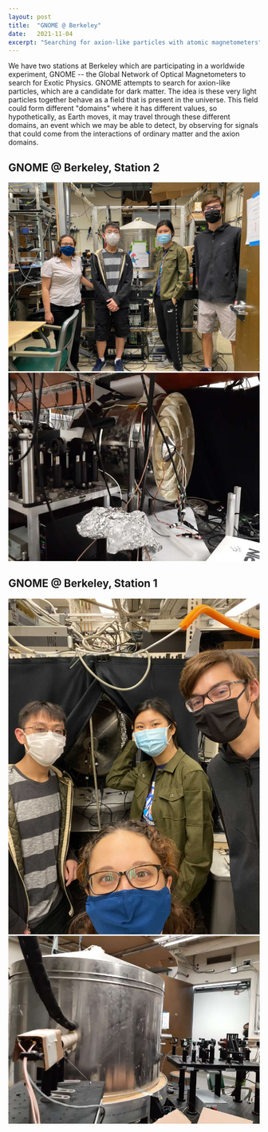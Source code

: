 ```yaml
---
layout: post
title:  "GNOME @ Berkeley"
date:   2021-11-04
excerpt: "Searching for axion-like particles with atomic magnetometers"
---
```


We have two stations at Berkeley which are participating in a worldwide experiment, GNOME -- the Global Network of Optical Magnetometers to search for Exotic Physics. GNOME attempts to search for axion-like particles, which are a candidate for dark matter. The idea is these very light particles together behave as a field that is present in the universe. This field could form different "domains" where it has different values, so hypothetically, as Earth moves, it may travel through these different domains, an event which we may be able to detect, by observing for signals that could come from the interactions of ordinary matter and the axion domains. 

## GNOME @ Berkeley, Station 2

<img src="/images/posts/research/gnome/gnome2.jpg" width="600"/>

<img src="/images/posts/research/gnome/station2_old.jpg" width="600"/>

## GNOME @ Berkeley, Station 1

<img src="/images/posts/research/gnome/gnome1.jpg" width="600"/>

<img src="/images/posts/research/gnome/station1_pump.jpg" width="600"/>




